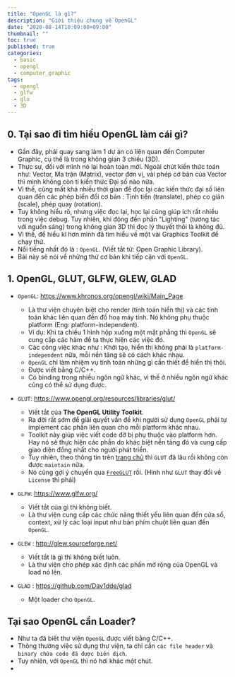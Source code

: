 ```yaml
---
title: "OpenGL là gì?"
description: "Giới thiệu chung về OpenGL"
date: "2020-08-14T10:09:00+09:00"
thumbnail: ""
toc: true
published: true
categories:
  - basic
  - opengl
  - computer_graphic
tags:
  - opengl
  - glfw
  - glu
  - 3D
---
```


## 0. Tại sao đi tìm hiểu OpenGL làm cái gì?
- Gần đây, phải quay sang làm 1 dự án có liên quan đến Computer Graphic, cụ thể là trong không gian 3 chiều (3D).
- Thực sự, đối với mình nó lại hoàn toàn mới.
Ngoài chút kiến thức toán như: Vector, Ma trận (Matrix), vector đơn vị, vài phép cơ bản của Vector thì mình không còn tí kiến thức Đại số nào nữa.
- Vì thế, cũng mất khá nhiều thời gian để đọc lại các kiến thức đại số liên quan đến các phép biến đổi cơ bản : Tịnh tiến (translate), phép co giãn (scale), phép quay (rotation).
- Tuy không hiểu rõ, nhưng việc đọc lại, học lại cũng giúp ích rất nhiều trong việc debug.
Tuy nhiên, khi động đến phần "Lighting" (tương tác với nguồn sáng) trong không gian 3D thì đọc lý thuyết thôi là không đủ.
- Vì thế, để hiểu kĩ hơn mình đã tìm hiểu về một vài Graphics Toolkit để chạy thử.
- Nổi tiếng nhất đó là : `OpenGL`. (Viết tắt từ: Open Graphic Library).
- Bài này sẽ nói về những thứ cơ bản khi tiếp cận với `OpenGL`.

## 1. OpenGL, GLUT, GLFW, GLEW, GLAD
- `OpenGL`: https://www.khronos.org/opengl/wiki/Main_Page
  -  Là thư viện chuyên biệt cho render (tính toán hiển thị) và các tính toán khác liên quan đến đồ hoạ máy tính. Nó không phụ thuộc platform (Eng: platform-independent).
  - Ví dụ: Khi ta chiếu 1 hình hộp xuống một mặt phẳng thì `OpenGL` sẽ cung cấp các hàm để ta thực hiện các việc đó.
  - Các công việc khác như : Khởi tạo, hiển thị không phải là `platform-independent` nữa, mỗi nền tảng sẽ có cách khác nhau.
  - `OpenGL` chỉ làm nhiệm vụ tính toán những gì cần thiết để hiển thị thôi.
  - Được viết bằng C/C++.
  - Có binding trong nhiều ngôn ngữ khác, vì thế ở nhiều ngôn ngữ khác cũng có thể sử dụng được.

- `GLUT`: https://www.opengl.org/resources/libraries/glut/
  - Viết tắt của **The OpenGL Utility Toolkit**.
  - Ra đời rất sớm để giải quyết vấn đề khi người sử dụng `OpenGL` phải tự implement các phần liên quan cho mỗi platform khác nhau.
  - Toolkit này giúp việc viết code đỡ bị phụ thuộc vào platform hơn. Hay nó sẽ thực hiện các phần do khác biệt nền tảng đó và cung cấp giao diện đồng nhất cho người phát triển.
  - Tuy nhiên, theo thông tin trên [trang chủ](https://www.opengl.org/resources/libraries/glut/) thì `GLUT` đã lâu rồi không còn được `maintain` nữa.
  - Nó cũng gợi ý chuyển qua [`FreeGLUT`](http://freeglut.sourceforge.net/) rồi. (Hình như `GLUT` thay đổi về `License` thì phải)
- `GLFW`: https://www.glfw.org/
  - Viết tắt của gì thì không biết.
  - Là thư viện cung cấp các chức năng thiết yếu liên quan đến cửa sổ, context, xử lý các loại input như bàn phím chuột liên quan đến `OpenGL`.
- `GLEW` : http://glew.sourceforge.net/
  - Viết tắt là gì thì không biết luôn.
  - Là thư viện cho phép xác định các phần mở rộng của OpenGL và load nó lên.
- `GLAD` : https://github.com/Dav1dde/glad
  - Một loader cho `OpenGL`.

## Tại sao OpenGL cần Loader?
- Như ta đã biết thư viện `OpenGL` được viết bằng C/C++.
- Thông thường việc sử dụng thư viện, ta chỉ cần `các file header` và `binary chứa code đã được biên dịch`.
- Tuy nhiên, với `OpenGL` thì nó hơi khác một chút.
- 